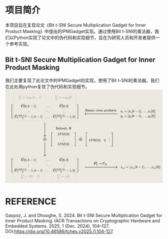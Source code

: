 # 项目简介

本项目旨在复现论文《Bit t-SNI Secure Multiplication Gadget for Inner Product Masking》中提出的IPMGadget实现。通过使用Bit t-SNI的乘法器，我们以Python实现了论文中的伪代码和实现细节，旨在为研究人员和开发者提供一个参考实现。

## Bit t-SNI Secure Multiplication Gadget for Inner Product Masking

我们主要复现了此论文中的IPMGadget的实现，使用了Bit t-SNI的乘法器。我们在此处用python复现了伪代码和实现细节。
![flowchart](flow.png)

# REFERENCE
Gaspoz, J. and Dhooghe, S. 2024. Bit t-SNI Secure Multiplication Gadget for Inner Product Masking. IACR Transactions on Cryptographic Hardware and Embedded Systems. 2025, 1 (Dec. 2024), 104–127. DOI:https://doi.org/10.46586/tches.v2025.i1.104-127.